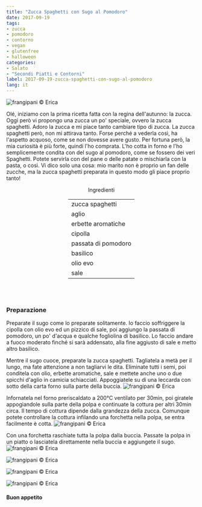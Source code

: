 ```yaml
---
title: "Zucca Spaghetti con Sugo al Pomodoro"
date: 2017-09-19
tags:
- zucca
- pomodoro
- contorno
- vegan
- glutenfree
- halloween
categories:
- Salato
- "Secondi Piatti e Contorni"
label: 2017-09-19-zucca-spaghetti-con-sugo-al-pomodoro
lang: it
---
```

![](header.jpg "frangipani © Erica")

Olé, iniziamo con la prima ricetta fatta con la regina dell'autunno: la zucca. Oggi però vi propongo una zucca un po' speciale, ovvero la zucca spaghetti. Adoro la zucca e mi piace tanto cambiare tipo di zucca. La zucca spaghetti però, non mi attirava tanto. Forse perché a vederla così, ha l'aspetto acquoso, come se non dovesse avere gusto. Per fortuna però, la mia curiosità è più forte, quindi l'ho comprata. L'ho cotta in forno e l'ho semplicemente condita con del sugo al pomodoro, come se fossero dei veri Spaghetti. Potete servirla con del pane o delle patate o mischiarla con la pasta, o così. Vi dico solo una cosa: mio marito non è proprio un fan delle zucche, ma la zucca spaghetti preparata in questo modo gli piace proprio tanto!

<div id="wrapper" style="text-align: center">
  <div id="yourdiv" style="display: inline-block;">
    <div class="ingredients">
      <div class="ingredients-title">Ingredienti</div>
      <table>
        <tbody>
          <tr>
            <td>zucca spaghetti</td>
          </tr>
          <tr>
            <td>aglio</td>
          </tr>
          <tr>
            <td>erbette aromatiche</td>
          </tr>
          <tr>
            <td>cipolla</td>
          </tr>
          <tr>
            <td>passata di pomodoro</td>
          </tr>
          <tr>
            <td>basilico</td>
          </tr>
          <tr> 
            <td>olio evo</td>
          </tr>
          <tr>
            <td>sale</td>
          </tr>
        </tbody>
      </table>
      <br></br>
    </div>
  </div>
</div>


<h3>
  <font color="grey">
    <i class="fa-solid fa-gears"></i>
  </font> Preparazione
</h3>

Preparate il sugo come lo preparate solitamente. Io faccio soffriggere la cipolla con olio evo ed un pizzico di sale, poi aggiungo la passata di pomodoro, un po' d'acqua e qualche fogliolina di basilico. Lo faccio andare a fuoco moderato finché si sarà addensato, alla fine aggiusto di sale e metto altro basilico.

Mentre il sugo cuoce, preparate la zucca spaghetti. Tagliatela a metà per il lungo, ma fate attenzione a non tagliarvi le dita. Eliminate tutti i semi, poi conditela con olio, erbette aromatiche, sale e mettete anche uno o due spicchi d'aglio in camicia schiacciati. Appoggiatele su di una leccarda con sotto della carta forno sulla parte della buccia.
![](zuccacondita.jpg "frangipani © Erica")

Infornatela nel forno preriscaldato a 200°C ventilato per 30min, poi giratele appogiandole sulla parte della polpa e continuate la cottura per altri 30min circa. Il tempo di cottura dipende dalla grandezza della zucca. Comunque potete controllare la cottura infilando una forchetta nella polpa, se entra facilmente è cotta.
![](zuccacotta.jpg "frangipani © Erica")

Con una forchetta raschiate tutta la polpa dalla buccia. Passate la polpa in un piatto o lasciatela direttamente nella buccia e aggiungete il sugo.
![](risultato1.jpg "frangipani © Erica")

![](risultato2.jpg "frangipani © Erica")

![](risultato3.jpg "frangipani © Erica")

![](risultato4.jpg "frangipani © Erica")

<h4>Buon appetito
  <font color="red">
    <i class="fa-regular fa-face-smile"></i>
  </font>
</h4>
